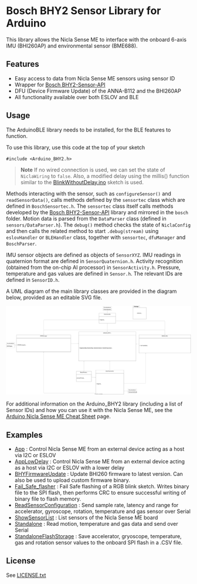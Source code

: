 # Bosch BHY2 Sensor Library for Arduino

This library allows the Nicla Sense ME to interface with the onboard 6-axis IMU (BHI260AP) and environmental sensor (BME688).
## Features

- Easy access to data from Nicla Sense ME sensors using sensor ID
- Wrapper for [Bosch BHY2-Sensor-API](https://github.com/BoschSensortec/BHY2-Sensor-API)
- DFU (Device Firmware Update) of the ANNA-B112 and the BHI260AP
- All functionality available over both ESLOV and BLE

## Usage

The ArduinoBLE library needs to be installed, for the BLE features to function.

To use this library, use this code at the top of your sketch
```
#include <Arduino_BHY2.h>
```

> **Note**
> If no wired connection is used, we can set the state of `NiclaWiring` to `false`. Also, a modified delay using the millis() function similar to the [BlinkWithoutDelay.ino](https://docs.arduino.cc/built-in-examples/digital/BlinkWithoutDelay) sketch is used.

Methods interacting with the sensor, such as `configureSensor()` and `readSensorData()`, calls methods defined by the `sensortec` class which are defined in `BoschSensortec.h`. The `sensortec` class itself calls methods developed by the [Bosch BHY2-Sensor-API](https://github.com/boschsensortec/BHY2-Sensor-API) library and mirrored in the `bosch` folder. Motion data is parsed from the `DataParser` class (defined in `sensors/DataParser.h`). The `debug()` method checks the state of `NiclaConfig` and then calls the related method to start `.debug(stream)` using `eslovHandler` or `BLEHandler` class, together with `sensortec`, `dfuManager` and `BoschParser`.

IMU sensor objects are defined as objects of `SensorXYZ`. IMU readings in quaternion format are defined in `SensorQuaternion.h`. Activity recognition (obtained from the on-chip AI processor) in `SensorActivity.h`. Pressure, temperature and gas values are defined in `Sensor.h`. The relevant IDs are defined in `SensorID.h`. 

A UML diagram of the main library classes are provided in the diagram below, provided as an editable SVG file.

![Arduino_BHY2 Library UML Diagram](./Arduino_BHY2.UML.drawio.svg)

For additional information on the Arduino_BHY2 library (including a list of Sensor IDs) and how you can use it with the Nicla Sense ME, see the [Arduino Nicla Sense ME Cheat Sheet](https://docs.arduino.cc/tutorials/nicla-sense-me/cheat-sheet) page.

## Examples

- [App](https://github.com/arduino-libraries/Arduino_BHY2/blob/main/examples/App/App.ino) : Control Nicla Sense ME from an external device acting as a host via I2C or ESLOV
- [AppLowDelay](https://github.com/arduino-libraries/Arduino_BHY2/blob/main/examples/AppLowDelay/AppLowDelay.ino) : Control Nicla Sense ME from an external device acting as a host via I2C or ESLOV with a lower delay
- [BHYFirmwareUpdate](https://github.com/arduino-libraries/Arduino_BHY2/tree/main/examples/BHYFirmwareUpdate) : Update BHI260 firmware to latest version. Can also be used to upload custom firmware binary.
- [Fail_Safe_flasher](https://github.com/arduino-libraries/Arduino_BHY2/blob/main/examples/Fail_Safe_flasher/Fail_Safe_flasher.ino) : Fail Safe flashing of a RGB blink sketch. Writes binary file to the SPI flash, then performs CRC to ensure successful writing of binary file to flash memory. 
- [ReadSensorConfiguration](https://github.com/arduino-libraries/Arduino_BHY2/blob/main/examples/ReadSensorConfiguration/ReadSensorConfiguration.ino) : Send sample rate, latency and range for accelerator, gyroscope, rotation, temperature and gas sensor over Serial
- [ShowSensorList](https://github.com/arduino-libraries/Arduino_BHY2/blob/main/examples/ShowSensorList/ShowSensorList.ino) : List sensors of the Nicla Sense ME board
- [Standalone](https://github.com/arduino-libraries/Arduino_BHY2/blob/main/examples/Standalone/Standalone.ino) : Read motion, temperature and gas data and send over Serial
- [StandaloneFlashStorage](https://github.com/arduino-libraries/Arduino_BHY2/blob/main/examples/StandaloneFlashStorage/StandaloneFlashStorage.ino) : Save accelerator, gryoscope, temperature, gas and rotation sensor values to the onboard SPI flash in a .CSV file.

## License

See [LICENSE.txt](LICENSE.txt)